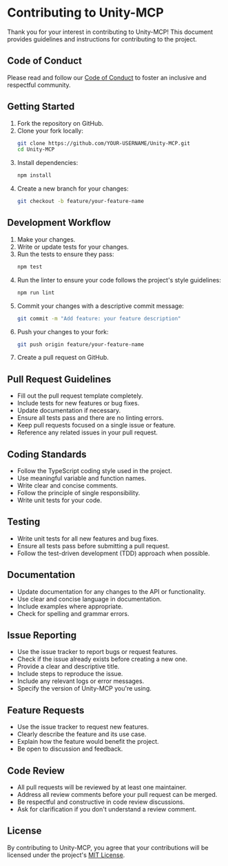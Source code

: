 # Contributing to Unity-MCP

Thank you for your interest in contributing to Unity-MCP! This document provides guidelines and instructions for contributing to the project.

## Code of Conduct

Please read and follow our [Code of Conduct](CODE_OF_CONDUCT.md) to foster an inclusive and respectful community.

## Getting Started

1. Fork the repository on GitHub.
2. Clone your fork locally:
   ```bash
   git clone https://github.com/YOUR-USERNAME/Unity-MCP.git
   cd Unity-MCP
   ```
3. Install dependencies:
   ```bash
   npm install
   ```
4. Create a new branch for your changes:
   ```bash
   git checkout -b feature/your-feature-name
   ```

## Development Workflow

1. Make your changes.
2. Write or update tests for your changes.
3. Run the tests to ensure they pass:
   ```bash
   npm test
   ```
4. Run the linter to ensure your code follows the project's style guidelines:
   ```bash
   npm run lint
   ```
5. Commit your changes with a descriptive commit message:
   ```bash
   git commit -m "Add feature: your feature description"
   ```
6. Push your changes to your fork:
   ```bash
   git push origin feature/your-feature-name
   ```
7. Create a pull request on GitHub.

## Pull Request Guidelines

- Fill out the pull request template completely.
- Include tests for new features or bug fixes.
- Update documentation if necessary.
- Ensure all tests pass and there are no linting errors.
- Keep pull requests focused on a single issue or feature.
- Reference any related issues in your pull request.

## Coding Standards

- Follow the TypeScript coding style used in the project.
- Use meaningful variable and function names.
- Write clear and concise comments.
- Follow the principle of single responsibility.
- Write unit tests for your code.

## Testing

- Write unit tests for all new features and bug fixes.
- Ensure all tests pass before submitting a pull request.
- Follow the test-driven development (TDD) approach when possible.

## Documentation

- Update documentation for any changes to the API or functionality.
- Use clear and concise language in documentation.
- Include examples where appropriate.
- Check for spelling and grammar errors.

## Issue Reporting

- Use the issue tracker to report bugs or request features.
- Check if the issue already exists before creating a new one.
- Provide a clear and descriptive title.
- Include steps to reproduce the issue.
- Include any relevant logs or error messages.
- Specify the version of Unity-MCP you're using.

## Feature Requests

- Use the issue tracker to request new features.
- Clearly describe the feature and its use case.
- Explain how the feature would benefit the project.
- Be open to discussion and feedback.

## Code Review

- All pull requests will be reviewed by at least one maintainer.
- Address all review comments before your pull request can be merged.
- Be respectful and constructive in code review discussions.
- Ask for clarification if you don't understand a review comment.

## License

By contributing to Unity-MCP, you agree that your contributions will be licensed under the project's [MIT License](../LICENSE).
